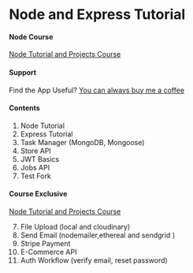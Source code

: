 # Node and Express Tutorial

#### Node Course

[Node Tutorial and Projects Course](https://www.udemy.com/course/nodejs-tutorial-and-projects-course/?referralCode=E94792BEAE9ADD204BC7)

#### Support

Find the App Useful? [You can always buy me a coffee](https://www.buymeacoffee.com/johnsmilga)

#### Contents

1. Node Tutorial
2. Express Tutorial
3. Task Manager (MongoDB, Mongoose)
4. Store API
5. JWT Basics
6. Jobs API
7. Test Fork

#### Course Exclusive

[Node Tutorial and Projects Course](https://www.udemy.com/course/nodejs-tutorial-and-projects-course/?referralCode=E94792BEAE9ADD204BC7)

7. File Upload (local and cloudinary)
8. Send Email (nodemailer,ethereal and sendgrid )
9. Stripe Payment
10. E-Commerce API
11. Auth Workflow (verify email, reset password)
